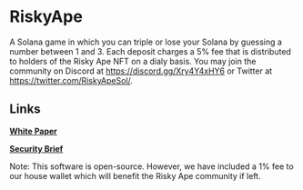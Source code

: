 # RiskyApe
A Solana game in which you can triple or lose your Solana by guessing a number between 1 and 3. Each deposit charges a 5% fee that is distributed to holders of the Risky Ape NFT on a dialy basis. You may join the community on Discord at https://discord.gg/Xry4Y4xHY6 or Twitter at https://twitter.com/RiskyApeSol/.

## Links

[**White Paper**](https://github.com/RiskyDev/RiskyApe/blob/main/WhitePaper.md)

[**Security Brief**](https://github.com/RiskyDev/RiskyApe/blob/main/SecurityBrief.md)

Note: This software is open-source. However, we have included a 1% fee to our house wallet which will benefit the Risky Ape community if left.
